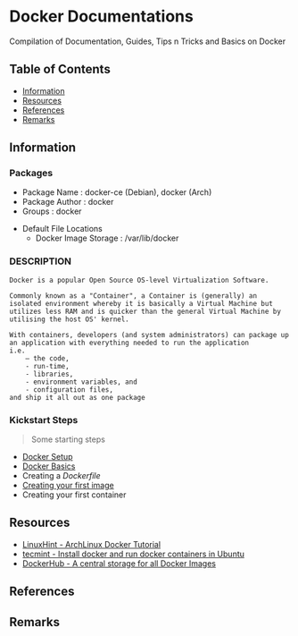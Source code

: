 # Docker Documentations

Compilation of Documentation, Guides, Tips n Tricks and Basics on Docker

## Table of Contents
- [Information](#information)
- [Resources](#resources)
- [References](#references)
- [Remarks](#remarks)

## Information

### Packages
+ Package Name : docker-ce (Debian), docker (Arch)
+ Package Author : docker
+ Groups : docker
- Default File Locations
	+ Docker Image Storage : /var/lib/docker

### DESCRIPTION
```
Docker is a popular Open Source OS-level Virtualization Software. 

Commonly known as a "Container", a Container is (generally) an isolated environment whereby it is basically a Virtual Machine but utilizes less RAM and is quicker than the general Virtual Machine by utilising the host OS' kernel.

With containers, developers (and system administrators) can package up an application with everything needed to run the application 
i.e.
	– the code, 
	- run-time, 
	- libraries, 
	- environment variables, and 
	- configuration files, 
and ship it all out as one package
```

### Kickstart Steps
> Some starting steps
+ [Docker Setup](Guides/setup.md)
+ [Docker Basics](Guides/basics.md)
+ Creating a *Dockerfile*
+ [Creating your first image](Guides/making-your-own-image.md)
+ Creating your first container

## Resources
+ [LinuxHint - ArchLinux Docker Tutorial](https://linuxhint.com/arch-linux-docker-tutorial/)
+ [tecmint - Install docker and run docker containers in Ubuntu](https://www.tecmint.com/install-docker-and-run-docker-containers-in-ubuntu/)
+ [DockerHub - A central storage for all Docker Images](https://hub.docker.com/)

## References

## Remarks